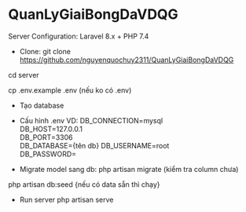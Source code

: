 # QuanLyGiaiBongDaVDQG

Server Configuration: Laravel 8.x + PHP 7.4
- Clone:
git clone https://github.com/nguyenquochuy2311/QuanLyGiaiBongDaVDQG

cd server

cp .env.example .env (nếu ko có .env)

- Tạo database

- Cấu hình .env
VD:
DB_CONNECTION=mysql          
DB_HOST=127.0.0.1            
DB_PORT=3306                 
DB_DATABASE={tên db}
DB_USERNAME=root        
DB_PASSWORD=

- Migrate model sang db:
php artisan migrate (kiểm tra column chưa)

php artisan db:seed {nếu có data sẵn thì chạy}

- Run server
php artisan serve

